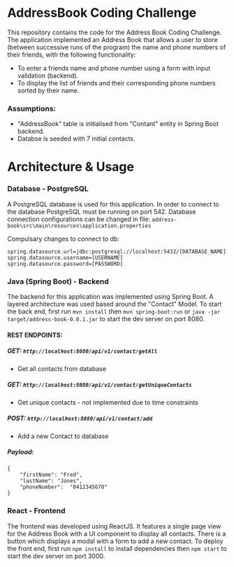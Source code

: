 # AddressBook Coding Challenge

This repository contains the code for the Address Book Coding Challenge. Τhe application implemented an Address Book that allows
a user to store (between successive runs of the program) the name and phone numbers of their friends, with the following functionality:
- To enter a friends name and phone number using a form with input validation (backend).
- To display the list of friends and their corresponding phone numbers sorted by their name.


### Assumptions:
- "AddressBook" table is initialised from "Contant" entity in Spring Boot backend.
- Databse is seeded with 7 initial contacts.

# Architecture & Usage

### Database - PostgreSQL

A PostgreSQL database is used for this application. In order to connect to the database PostgreSQL must be running on port 542.
Database connection configurations can be changed in file: `address-book\src\main\resources\application.properties`

Compulsary changes to connect to db:
```
spring.datasource.url=jdbc:postgresql://localhost:5432/[DATABASE_NAME]
spring.datasource.username=[USERNAME]
spring.datasource.password=[PASSWORD]
```

### Java (Spring Boot) - Backend

The backend for this application was implemented using Spring Boot. A layered architecture was used based around the "Contact" Model.
To start the back end, first run `mvn install` then `mvn spring-boot:run` or `java -jar target/address-book-0.0.1.jar` to start the dev server on port 8080.

#### REST ENDPOINTS:

##### GET: `http://localhost:8080/api/v1/contact/getAll`
- Get all contacts from database

##### GET: `http://localhost:8080/api/v1/contact/getUniqueContacts`
- Get unique contacts - not implemented due to time constraints

##### POST: `http://localhost:8080/api/v1/contact/add`
- Add a new Contact to database 

##### Payload:
```
{
	"firstName": "Fred",
	"lastName": "Jones",
	"phoneNumber":  "0412345678" 
}
```

### React - Frontend

The frontend was developed using ReactJS. It features a single page view for the Address Book with a UI component to display all contacts.
There is a button which displays a modal with a form to add a new contact.
To deploy the front end, first run `npm install` to install dependencies then `npm start` to start the dev server on port 3000.
